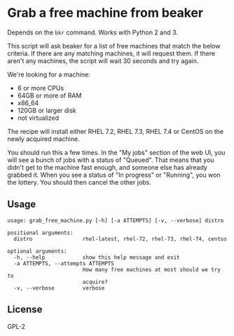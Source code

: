 # Grab a free machine from beaker

Depends on the `bkr` command.  Works with Python 2 and 3.

This script will ask beaker for a list of free machines that match the below
criteria.  If there are any matching machines, it will request them.  If there
aren't any machines, the script will wait 30 seconds and try again.

We're looking for a machine:

* 6 or more CPUs
* 64GB or more of RAM
* x86_64
* 120GB or larger disk
* not virtualized

The recipe will install either RHEL 7.2, RHEL 7.3, RHEL 7.4 or CentOS on the
newly acquired machine.

You should run this a few times.  In the "My jobs" section of the web UI, you
will see a bunch of jobs with a status of "Queued".  That means that you didn't
get to the machine fast enough, and someone else has already grabbed it.  When
you see a status of "In progress" or "Running", you won the lottery.  You
should then cancel the other jobs.

## Usage

```
usage: grab_free_machine.py [-h] [-a ATTEMPTS] [-v, --verbose] distro

positional arguments:
  distro                rhel-latest, rhel-72, rhel-73, rhel-74, centos

optional arguments:
  -h, --help            show this help message and exit
  -a ATTEMPTS, --attempts ATTEMPTS
                        How many free machines at most should we try to
                        acquire?
  -v, --verbose         verbose
```

## License

GPL-2
